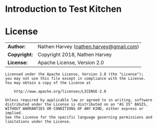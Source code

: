 # Introduction to Test Kitchen

# License

|                      |                                          |
|:---------------------|:-----------------------------------------|
| **Author:**          | Nathen Harvey (<nathen.harvey@gmail.com>)
| **Copyright:**       | Copyright 2018, Nathen Harvey
| **License:**         | Apache License, Version 2.0

```
Licensed under the Apache License, Version 2.0 (the "License");
you may not use this file except in compliance with the License.
You may obtain a copy of the License at

    http://www.apache.org/licenses/LICENSE-2.0

Unless required by applicable law or agreed to in writing, software
distributed under the License is distributed on an "AS IS" BASIS,
WITHOUT WARRANTIES OR CONDITIONS OF ANY KIND, either express or implied.
See the License for the specific language governing permissions and
limitations under the License.
```

